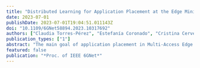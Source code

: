 ```yaml
---
title: "Distributed Learning for Application Placement at the Edge Minimizing Active Nodes"
date: 2023-07-01
publishDate: 2023-07-01T19:04:51.011143Z
doi: "10.1109/6GNet58894.2023.10317692"
authors: ["Claudia Torres-Pérez", "Estefanía Coronado", "Cristina Cervelló-Pastor",  "Muhammad Shuaib Siddiqui"]
publication_types: ["1"]
abstract: "The main goal of application placement in Multi-Access Edge Computing (MEC) is to map their requirements to the infrastructure for desired Service Level Agreement (SLA). In highly distributed infrastructures in beyond 5G and 6G networks, meeting this need and minimizing energy use are crucial. Focusing solely on meeting SLA requirements can lead to resource fragmentation and reduced energy efficiency, as nodes utilize only a small portion of their resources. Furthermore, when multiple orchestrators govern MEC nodes, achieving optimal efficiency becomes a more complex challenge. This paper addresses the application placement problem by employing distributed deep reinforcement learning to efficiently minimize the overall cost of active MEC nodes in a distributed scenario involving multiple MEC systems. Our technique reduces the number of active nodes maintaining an average accuracy of up to 98%, meets SLA requirements, and is scalable for hosting several MEC nodes."
featured: false
publication: "*Proc. of IEEE 6GNet*"
---
```


